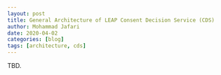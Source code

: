 ```yaml
---
layout: post
title: General Architecture of LEAP Consent Decision Service (CDS)
author: Mohammad Jafari
date: 2020-04-02
categories: [blog]
tags: [architecture, cds]
---
```

TBD.
